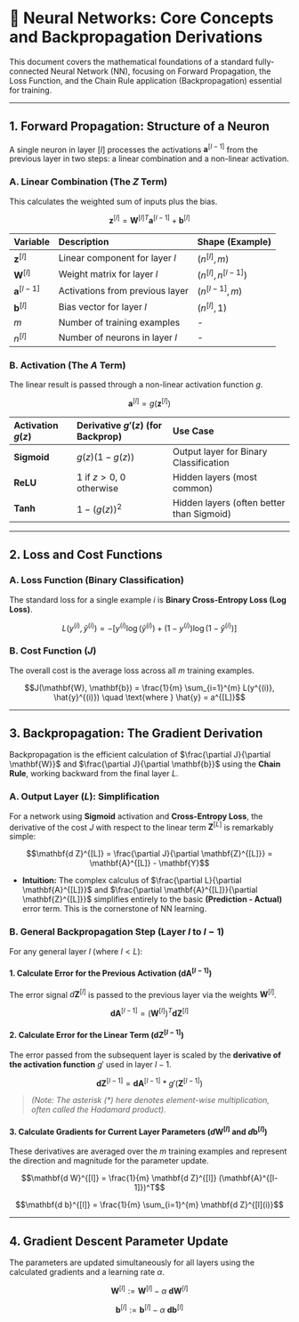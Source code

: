 # 🧠 Neural Networks: Core Concepts and Backpropagation Derivations

This document covers the mathematical foundations of a standard fully-connected Neural Network (NN), focusing on Forward Propagation, the Loss Function, and the Chain Rule application (Backpropagation) essential for training.

---

## 1. Forward Propagation: Structure of a Neuron

A single neuron in layer $[l]$ processes the activations $\mathbf{a}^{[l-1]}$ from the previous layer in two steps: a linear combination and a non-linear activation.

### A. Linear Combination (The $Z$ Term)

This calculates the weighted sum of inputs plus the bias.

$$\mathbf{z}^{[l]} = \mathbf{W}^{[l]T} \mathbf{a}^{[l-1]} + \mathbf{b}^{[l]}$$

| Variable | Description | Shape (Example) |
| :--- | :--- | :--- |
| $\mathbf{z}^{[l]}$ | Linear component for layer $l$ | $(n^{[l]}, m)$ |
| $\mathbf{W}^{[l]}$ | Weight matrix for layer $l$ | $(n^{[l]}, n^{[l-1]})$ |
| $\mathbf{a}^{[l-1]}$ | Activations from previous layer | $(n^{[l-1]}, m)$ |
| $\mathbf{b}^{[l]}$ | Bias vector for layer $l$ | $(n^{[l]}, 1)$ |
| $m$ | Number of training examples | - |
| $n^{[l]}$ | Number of neurons in layer $l$ | - |

### B. Activation (The $A$ Term)

The linear result is passed through a non-linear activation function $g$.

$$\mathbf{a}^{[l]} = g(\mathbf{z}^{[l]})$$

| Activation $g(z)$ | Derivative $g'(z)$ (for Backprop) | Use Case |
| :--- | :--- | :--- |
| **Sigmoid** | $g(z)(1-g(z))$ | Output layer for Binary Classification |
| **ReLU** | $1$ if $z > 0$, $0$ otherwise | Hidden layers (most common) |
| **Tanh** | $1 - (g(z))^2$ | Hidden layers (often better than Sigmoid) |

---

## 2. Loss and Cost Functions

### A. Loss Function (Binary Classification)

The standard loss for a single example $i$ is **Binary Cross-Entropy Loss (Log Loss)**.

$$L(y^{(i)}, \hat{y}^{(i)}) = - \left[ y^{(i)} \log(\hat{y}^{(i)}) + (1-y^{(i)}) \log(1-\hat{y}^{(i)}) \right]$$

### B. Cost Function ($J$)

The overall cost is the average loss across all $m$ training examples.

$$J(\mathbf{W}, \mathbf{b}) = \frac{1}{m} \sum_{i=1}^{m} L(y^{(i)}, \hat{y}^{(i)}) \quad \text{where } \hat{y} = a^{[L]}$$

---

## 3. Backpropagation: The Gradient Derivation

Backpropagation is the efficient calculation of $\frac{\partial J}{\partial \mathbf{W}}$ and $\frac{\partial J}{\partial \mathbf{b}}$ using the **Chain Rule**, working backward from the final layer $L$.

### A. Output Layer ($L$): Simplification

For a network using **Sigmoid** activation and **Cross-Entropy Loss**, the derivative of the cost $J$ with respect to the linear term $\mathbf{Z}^{[L]}$ is remarkably simple:

$$\mathbf{d Z}^{[L]} = \frac{\partial J}{\partial \mathbf{Z}^{[L]}} = \mathbf{A}^{[L]} - \mathbf{Y}$$

* **Intuition:** The complex calculus of $\frac{\partial L}{\partial \mathbf{A}^{[L]}}$ and $\frac{\partial \mathbf{A}^{[L]}}{\partial \mathbf{Z}^{[L]}}$ simplifies entirely to the basic **(Prediction - Actual)** error term. This is the cornerstone of NN learning.

### B. General Backpropagation Step (Layer $l$ to $l-1$)

For any general layer $l$ (where $l < L$):

#### 1. Calculate Error for the Previous Activation ($\mathbf{dA}^{[l-1]}$)

The error signal $d\mathbf{Z}^{[l]}$ is passed to the previous layer via the weights $\mathbf{W}^{[l]}$.

$$\mathbf{d A}^{[l-1]} = (\mathbf{W}^{[l]})^T \mathbf{d Z}^{[l]}$$

#### 2. Calculate Error for the Linear Term ($\mathbf{d Z}^{[l-1]}$)

The error passed from the subsequent layer is scaled by the **derivative of the activation function** $g'$ used in layer $l-1$.

$$\mathbf{d Z}^{[l-1]} = \mathbf{d A}^{[l-1]} \ * \ g'(\mathbf{Z}^{[l-1]})$$

> *(Note: The asterisk $(*)$ here denotes element-wise multiplication, often called the Hadamard product).*

#### 3. Calculate Gradients for Current Layer Parameters ($d\mathbf{W}^{[l]}$ and $d\mathbf{b}^{[l]}$)

These derivatives are averaged over the $m$ training examples and represent the direction and magnitude for the parameter update.

$$\mathbf{d W}^{[l]} = \frac{1}{m} \mathbf{d Z}^{[l]} (\mathbf{A}^{[l-1]})^T$$

$$\mathbf{d b}^{[l]} = \frac{1}{m} \sum_{i=1}^{m} \mathbf{d Z}^{[l](i)}$$

---

## 4. Gradient Descent Parameter Update

The parameters are updated simultaneously for all layers using the calculated gradients and a learning rate $\alpha$.

$$\mathbf{W}^{[l]} := \mathbf{W}^{[l]} - \alpha \ \mathbf{d W}^{[l]}$$

$$\mathbf{b}^{[l]} := \mathbf{b}^{[l]} - \alpha \ \mathbf{d b}^{[l]}$$
